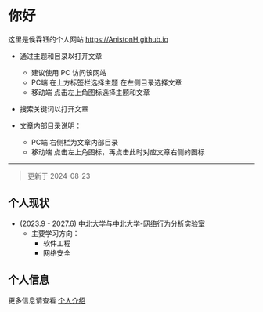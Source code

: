 # 你好

这里是侯霖钰的个人网站 <https://AnistonH.github.io>

- 通过主题和目录以打开文章
    - 建议使用 PC 访问该网站
    - PC端 在上方标签栏选择主题 在左侧目录选择文章
    - 移动端 点击左上角图标选择主题和文章

- 搜索关键词以打开文章

- 文章内部目录说明：
    - PC端 右侧栏为文章内部目录
    - 移动端 点击左上角图标，再点击此时对应文章右侧的图标

---

> 更新于 2024-08-23

## 个人现状

- (2023.9 - 2027.6) [中北大学](https://www.nuc.edu.cn/)与[中北大学-网络行为分析实验室](http://nbal.nuc.edu.cn/)
    - 主要学习方向：
        - 软件工程
        - 网络安全


## 个人信息

更多信息请查看 [个人介绍](../ME/introduction.md)
